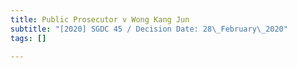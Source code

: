 ```yaml
---
title: Public Prosecutor v Wong Kang Jun
subtitle: "[2020] SGDC 45 / Decision Date: 28\_February\_2020"
tags: []

---
```

